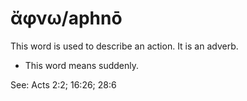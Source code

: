# ἄφνω/aphnō
This word is used to describe an action. It is an adverb.

* This word means suddenly.

See: Acts 2:2; 16:26; 28:6
